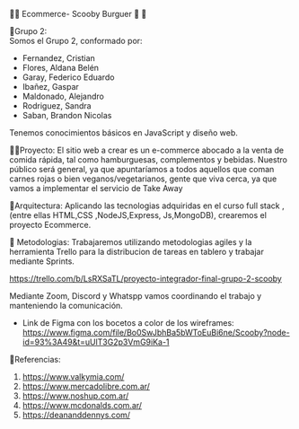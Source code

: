 🛒🌐 Ecommerce- Scooby Burguer :dog: :hamburger:

🤝Grupo 2:  
Somos el Grupo 2, conformado por:
- Fernandez, Cristian
- Flores, Aldana Belén
- Garay, Federico Eduardo
- Ibañez, Gaspar
- Maldonado, Alejandro
- Rodriguez, Sandra
- Saban, Brandon Nicolas


Tenemos conocimientos básicos en JavaScript y diseño web. 

👩‍💻Proyecto:
El sitio web a crear es un e-commerce abocado a la venta de comida rápida, tal como hamburguesas, complementos y bebidas. Nuestro público será general, ya que apuntaríamos a todos aquellos que coman carnes rojas o bien veganos/vegetarianos, gente que viva cerca, ya que vamos a implementar el servicio de Take Away

📐Arquitectura:
Aplicando las tecnologias adquiridas en el curso full stack ,(entre ellas HTML,CSS ,NodeJS,Express, Js,MongoDB), crearemos el proyecto Ecommerce.

:date: Metodologias:
Trabajaremos utilizando metodologias agiles y la herramienta Trello para la distribucion de tareas en tablero y trabajar mediante Sprints.

https://trello.com/b/LsRXSaTL/proyecto-integrador-final-grupo-2-scooby

Mediante Zoom, Discord y Whatspp vamos coordinando el trabajo y manteniendo la comunicación.

- Link de Figma con los bocetos a color de los wireframes: https://www.figma.com/file/Bo0SwJbhBa5bWToEuBi6ne/Scooby?node-id=93%3A49&t=uUlT3G2p3VmG9iKa-1 

📝Referencias: 
1. https://www.valkymia.com/
2. https://www.mercadolibre.com.ar/
3. https://www.noshup.com.ar/
4. https://www.mcdonalds.com.ar/
5. https://deananddennys.com/
